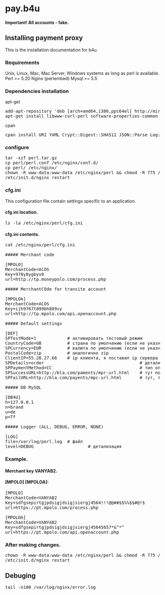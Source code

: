 # pay.b4u

#### Important! All accounts - fake.

## Installing payment proxy

This is the installation documentation for b4u.

### Requirements

Unix, Linux, Mac, Mac Server, Windows systems as long as perl is available.
Perl >= 5.20
Nginx (perlembed)
Mysql >= 5.5

### Dependencies installation

apt-get

<pre>
add-apt-repository 'deb [arch=amd64,i386,ppc64el] http://mirrors.coreix.net/mariadb/repo/10.1/ubuntu trusty main'
apt-get install libwww-curl-perl software-properties-common libconfig-inifiles-perl libyaml-syck-perl gcc atop libwww-curl-perl libmail-checkuser-perl libnumber-phone-perl libnet-smtp-ssl-perl libnet-ping-external-perl libnet-dns-perl libio-handle-util-perl libemail-valid-perl nginx-extras mariadb-server-10.1
</pre>

cpan

<pre>
cpan install URI YAML Crypt::Digest::SHA512 JSON::Parse Log::Log4perl JSON::Syck::Dump Data::Table
</pre>

### configure

<pre>
tar -xzf perl.tar.gz 
cp perl/perl.conf /etc/nginx/conf.d/
cp perl/ /etc/nginx/
chown -R www-data:www-data /etc/nginx/perl && chmod -R 775 /etc/nginx/perl
/etc/init.d/nginx restart
</pre>

### cfg.ini

This configuration file contain settings specific to an application.

#### cfg.ini location.

<pre>
ls -la /etc/nginx/perl/cfg.ini
</pre>

#### cfg.ini contents.

<pre>
cat /etc/nginx/perl/cfg.ini

##### Merchant code

[MPOLO]
MerchantCode=ACOS
Key=978y8ygbyv8
url=http://tp.moneypolo.com/process.php

##### MerchantCOde for transite account

[MPOLOA]
MerchantCode=ACOS
Key=ijh9767t899bh809vy
url=http://tp.mpolo.com/api.openaccount.php

##### Default settings

[DEF]
SPTestMode=1			# активировать тестовый режим
CountryCode=GB			# страна по умолчанию (если не указна клиентом в форме)
SPCurrency=EUR			# валюта по умолчанию (если не указна клиентом в форме)
PostalCode=zip			# аналогично zip
ClientIP=55.28.27.66	# ip клиента, я поставил ip сервера
SPDetails=order										# детализация
SPPaymentMethod=CC									# тип оплаты (в данном случае, переход сразу на форму ввода СС)
SPSuccessURL=http://bla.com/paments/mpr-url.html 	# тут понятно 
SPFailURL=http://bla.com/payents/mpc-url.html 		# тут, тоже понятно

##### DB MySQL

[DB4U]
h=127.0.0.1
n=brand
u=de
p=Tf

##### Logger (ALL, DEBUG, ERROR, NONE)

[LOG]
file=/var/log/perl.log 	# файл
level=DEBUG 					# детализация
</pre>

### Example.

#### Merchant key VANYAB2.

#### [MPOLO] [MPOLOA]:

<pre>
[MPOLO]
MerchantCode=VANYAB2
Key=sdfgsepirtgjpdsigjdsigjsiergj4564!!!@@##$$%%$$#@!$
url=https://pt.mpolo.com/process.php

[MPOLOA]
MerchantCode=VANYAB2
Key=sdfgsepirtgjpdsigjdsigjsiergj45645657*&^*^
url=https://pt.mpolo.com/api.openaccount.php
</pre>

### After making changes.

<pre>
chown -R www-data:www-data /etc/nginx/perl && chmod -R 775 /etc/nginx/perl
/etc/init.d/nginx restart
</pre>

## Debuging 

<pre>
tail -n100 /var/log/nginx/error.log
</pre>
